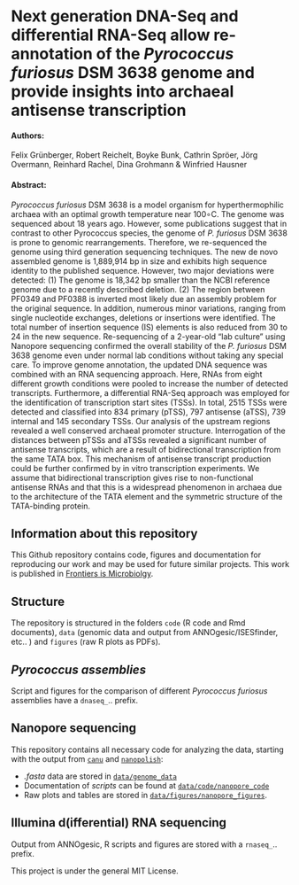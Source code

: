 # Next generation DNA-Seq and differential RNA-Seq allow re-annotation of the *Pyrococcus furiosus* DSM 3638 genome and provide insights into archaeal antisense transcription  

#### Authors:  
Felix Grünberger, Robert Reichelt, Boyke Bunk, Cathrin Spröer, Jörg Overmann, Reinhard Rachel, Dina Grohmann & Winfried Hausner  

#### Abstract:  
*Pyrococcus furiosus* DSM 3638 is a model organism for hyperthermophilic archaea with an optimal growth temperature near 100∘C. The genome was sequenced about 18 years ago. However, some publications suggest that in contrast to other Pyrococcus species, the genome of *P. furiosus* DSM 3638 is prone to genomic rearrangements. Therefore, we re-sequenced the genome using third generation sequencing techniques. The new de novo assembled genome is 1,889,914 bp in size and exhibits high sequence identity to the published sequence. However, two major deviations were detected: (1) The genome is 18,342 bp smaller than the NCBI reference genome due to a recently described deletion. (2) The region between PF0349 and PF0388 is inverted most likely due an assembly problem for the original sequence. In addition, numerous minor variations, ranging from single nucleotide exchanges, deletions or insertions were identified. The total number of insertion sequence (IS) elements is also reduced from 30 to 24 in the new sequence. Re-sequencing of a 2-year-old “lab culture” using Nanopore sequencing confirmed the overall stability of the *P. furiosus* DSM 3638 genome even under normal lab conditions without taking any special care. To improve genome annotation, the updated DNA sequence was combined with an RNA sequencing approach. Here, RNAs from eight different growth conditions were pooled to increase the number of detected transcripts. Furthermore, a differential RNA-Seq approach was employed for the identification of transcription start sites (TSSs). In total, 2515 TSSs were detected and classified into 834 primary (pTSS), 797 antisense (aTSS), 739 internal and 145 secondary TSSs. Our analysis of the upstream regions revealed a well conserved archaeal promoter structure. Interrogation of the distances between pTSSs and aTSSs revealed a significant number of antisense transcripts, which are a result of bidirectional transcription from the same TATA box. This mechanism of antisense transcript production could be further confirmed by in vitro transcription experiments. We assume that bidirectional transcription gives rise to non-functional antisense RNAs and that this is a widespread phenomenon in archaea due to the architecture of the TATA element and the symmetric structure of the TATA-binding protein.

## Information about this repository  
This Github repository contains code, figures and documentation for reproducing our work and may be used for future similar projects. This work is published in <a href= "https://www.frontiersin.org/articles/10.3389/fmicb.2019.01603/full">Frontiers is Microbiolgy</a>.  

## Structure  
The repository is structured in the folders `code` (R code and Rmd documents), `data` (genomic data and output from ANNOgesic/ISESfinder, etc.. ) and `figures` (raw R plots as PDFs).    


## *Pyrococcus assemblies*   
Script and figures for the comparison of different *Pyrococcus furiosus* assemblies have a `dnaseq_`.. prefix.  

## Nanopore sequencing  
This repository contains all necessary code for analyzing the data, starting with the output from <a target="_blank" href = "https://canu.readthedocs.io/en/latest/">`canu`</a> and <a target ="_blank" href = "https://nanopolish.readthedocs.io/en/latest/">`nanopolish`</a>:  
- *.fasta* data are stored in <a target="_blank" href = "https://github.com/felixgrunberger/pyrococcus_annotation/tree/master/data/genome_data">`data/genome_data`</a>  
- Documentation of *scripts* can be found at <a target="_blank" href= "https://github.com/felixgrunberger/pyrococcus_annotation/tree/master/code/nanopore_code">`data/code/nanopore_code`</a>  
- Raw plots and tables are stored in <a target="_blank" href = "https://github.com/felixgrunberger/pyrococcus_annotation/tree/master/figures/nanopore_figures">`data/figures/nanopore_figures`</a>.  

## Illumina d(ifferential) RNA sequencing  
Output from ANNOgesic, R scripts and figures are stored with a `rnaseq_`.. prefix.  


This project is under the general MIT License.
